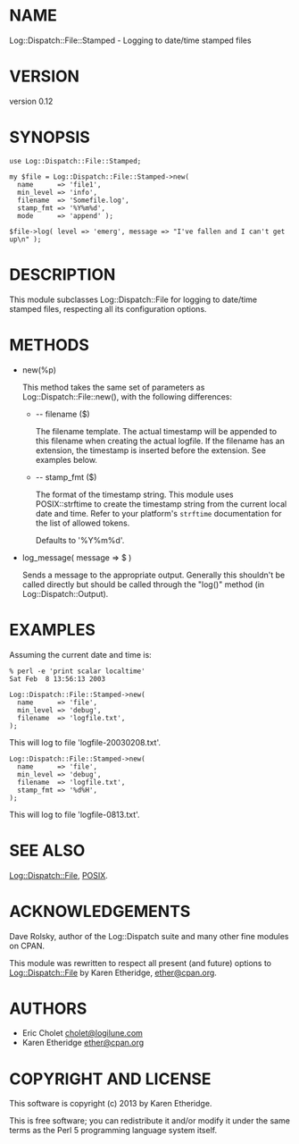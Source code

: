 # NAME

Log::Dispatch::File::Stamped - Logging to date/time stamped files

# VERSION

version 0.12

# SYNOPSIS

    use Log::Dispatch::File::Stamped;

    my $file = Log::Dispatch::File::Stamped->new(
      name      => 'file1',
      min_level => 'info',
      filename  => 'Somefile.log',
      stamp_fmt => '%Y%m%d',
      mode      => 'append' );

    $file->log( level => 'emerg', message => "I've fallen and I can't get up\n" );

# DESCRIPTION

This module subclasses Log::Dispatch::File for logging to date/time
stamped files, respecting all its configuration options.

# METHODS

- new(%p)

    This method takes the same set of parameters as Log::Dispatch::File::new(),
    with the following differences:

    - \-- filename ($)

        The filename template. The actual timestamp will be appended to this filename
        when creating the actual logfile. If the filename has an extension, the
        timestamp is inserted before the extension. See examples below.

    - \-- stamp\_fmt ($)

        The format of the timestamp string. This module uses POSIX::strftime to
        create the timestamp string from the current local date and time.
        Refer to your platform's `strftime` documentation for the list of allowed
        tokens.

        Defaults to '%Y%m%d'.

- log\_message( message => $ )

    Sends a message to the appropriate output.  Generally this
    shouldn't be called directly but should be called through the
    "log()" method (in Log::Dispatch::Output).

# EXAMPLES

Assuming the current date and time is:

    % perl -e 'print scalar localtime'
    Sat Feb  8 13:56:13 2003

    Log::Dispatch::File::Stamped->new(
      name      => 'file',
      min_level => 'debug',
      filename  => 'logfile.txt',
    );

This will log to file 'logfile-20030208.txt'.

    Log::Dispatch::File::Stamped->new(
      name      => 'file',
      min_level => 'debug',
      filename  => 'logfile.txt',
      stamp_fmt => '%d%H',
    );

This will log to file 'logfile-0813.txt'.

# SEE ALSO

[Log::Dispatch::File](http://search.cpan.org/perldoc?Log::Dispatch::File), [POSIX](http://search.cpan.org/perldoc?POSIX).

# ACKNOWLEDGEMENTS

Dave Rolsky, author of the Log::Dispatch suite and many other
fine modules on CPAN.

This module was rewritten to respect all present (and future) options to
[Log::Dispatch::File](http://search.cpan.org/perldoc?Log::Dispatch::File) by Karen Etheridge, <ether@cpan.org>.

# AUTHORS

- Eric Cholet <cholet@logilune.com>
- Karen Etheridge <ether@cpan.org>

# COPYRIGHT AND LICENSE

This software is copyright (c) 2013 by Karen Etheridge.

This is free software; you can redistribute it and/or modify it under
the same terms as the Perl 5 programming language system itself.
